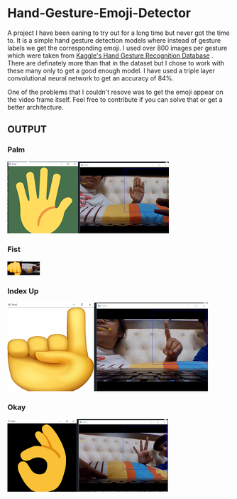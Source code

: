 # Hand-Gesture-Emoji-Detector

A project I have been eaning to try out for a long time but never got the time to. It is a simple hand gesture detection models where instead of gesture labels we get the corresponding emoji. I used over 800 images per gesture which were taken from [Kaggle's Hand Gesture Recognition Database](https://www.kaggle.com/gti-upm/leapgestrecog) . There are definately more than that in the dataset but I chose to work with these many only to get a good enough model. I have used a triple layer convolutional neural network to get an accuracy of 84%.

One of the problems that I couldn't resove was to get the emoji appear on the video frame itself. Feel free to contribute if you can solve that or get a better architecture.

## OUTPUT

### Palm
![Palm](SS/palm.png)

### Fist
![Fist](SS/fist.png)

### Index Up
![Index Up](SS/index.png)

### Okay
![Okay](SS/okay.png)

